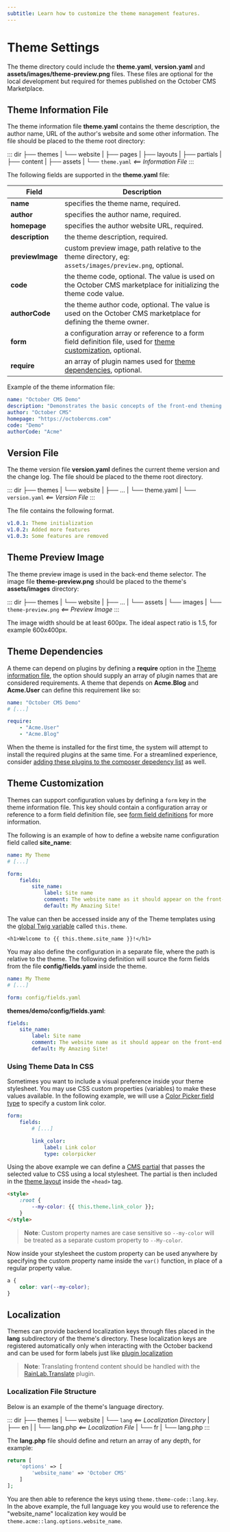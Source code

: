 ```yaml
---
subtitle: Learn how to customize the theme management features.
---
```

# Theme Settings

The theme directory could include the **theme.yaml**, **version.yaml** and **assets/images/theme-preview.png** files. These files are optional for the local development but required for themes published on the October CMS Marketplace.

<a id="oc-theme-information-file"></a>
## Theme Information File

The theme information file **theme.yaml** contains the theme description, the author name, URL of the author's website and some other information. The file should be placed to the theme root directory:

::: dir
├── themes
|   └── website
|       ├── pages
|       ├── layouts
|       ├── partials
|       ├── content
|       ├── assets
|       └── `theme.yaml` _<== Information File_
:::

The following fields are supported in the **theme.yaml** file:

Field | Description
------------- | -------------
**name** | specifies the theme name, required.
**author** | specifies the author name, required.
**homepage** | specifies the author website URL, required.
**description** | the theme description, required.
**previewImage** | custom preview image, path relative to the theme directory, eg: `assets/images/preview.png`, optional.
**code** | the theme code, optional. The value is used on the October CMS marketplace for initializing the theme code value.
**authorCode** | the theme author code, optional. The value is used on the October CMS marketplace for defining the theme owner.
**form** | a configuration array or reference to a form field definition file, used for [theme customization](#oc-theme-customization), optional.
**require** | an array of plugin names used for [theme dependencies](#oc-theme-dependencies), optional.

Example of the theme information file:

```yaml
name: "October CMS Demo"
description: "Demonstrates the basic concepts of the front-end theming."
author: "October CMS"
homepage: "https://octobercms.com"
code: "Demo"
authorCode: "Acme"
```

<a id="oc-version-file"></a>
## Version File

The theme version file **version.yaml** defines the current theme version and the change log. The file should be placed to the theme root directory.

::: dir
├── themes
|   └── website
|       ├── ...
|       └── theme.yaml
|       └── `version.yaml` _<== Version File_
:::

The file contains the following format.

```yaml
v1.0.1: Theme initialization
v1.0.2: Added more features
v1.0.3: Some features are removed
```

## Theme Preview Image

The theme preview image is used in the back-end theme selector. The image file **theme-preview.png** should be placed to the theme's **assets/images** directory:

::: dir
├── themes
|   └── website
|       ├── ...
|       └── assets
|           └── images
|               └── `theme-preview.png` _<== Preview Image_
:::

The image width should be at least 600px. The ideal aspect ratio is 1.5, for example 600x400px.

## Theme Dependencies

A theme can depend on plugins by defining a **require** option in the [Theme information file](#theme-information-file), the option should supply an array of plugin names that are considered requirements. A theme that depends on **Acme.Blog** and **Acme.User** can define this requirement like so:

```yaml
name: "October CMS Demo"
# [...]

require:
    - "Acme.User"
    - "Acme.Blog"
```

When the theme is installed for the first time, the system will attempt to install the required plugins at the same time. For a streamlined experience, consider [adding these plugins to the composer depedency list](../help/publishing-packages.md#declaring-dependencies) as well.

<a id="oc-theme-customization"></a>
## Theme Customization

Themes can support configuration values by defining a `form` key in the theme information file. This key should contain a configuration array or reference to a form field definition file, see [form field definitions](../../element/definitions.md) for more information.

The following is an example of how to define a website name configuration field called **site_name**:

```yaml
name: My Theme
# [...]

form:
    fields:
        site_name:
            label: Site name
            comment: The website name as it should appear on the front-end
            default: My Amazing Site!
```

The value can then be accessed inside any of the Theme templates using the [global Twig variable](../markup/this-theme.md) called `this.theme`.

```twig
<h1>Welcome to {{ this.theme.site_name }}!</h1>
```

You may also define the configuration in a separate file, where the path is relative to the theme. The following definition will source the form fields from the file **config/fields.yaml** inside the theme.

```yaml
name: My Theme
# [...]

form: config/fields.yaml
```

**themes/demo/config/fields.yaml**:

```yaml
fields:
    site_name:
        label: Site name
        comment: The website name as it should appear on the front-end
        default: My Amazing Site!
```

### Using Theme Data In CSS

Sometimes you want to include a visual preference inside your theme stylesheet. You may use CSS custom properties (variables) to make these values available. In the following example, we will use a [Color Picker field type](../backend/forms.md#widget-colorpicker) to specify a custom link color.

```yaml
form:
    fields:
        # [...]

        link_color:
            label: Link color
            type: colorpicker
```

Using the above example we can define a [CMS partial](../cms/partials.md) that passes the selected value to CSS using a local stylesheet. The partial is then included in the [theme layout](../cms/layouts.md) inside the `<head>` tag.

```html
<style>
    :root {
        --my-color: {{ this.theme.link_color }};
    }
</style>
```

> **Note**: Custom property names are case sensitive so `--my-color` will be treated as a separate custom property to `--My-color`.

Now inside your stylesheet the custom property can be used anywhere by specifying the custom property name inside the `var()` function, in place of a regular property value.

```css
a {
    color: var(--my-color);
}
```

## Localization

Themes can provide backend localization keys through files placed in the **lang** subdirectory of the theme's directory. These localization keys are registered automatically only when interacting with the October backend and can be used for form labels just like [plugin localization](../plugin/localization.md)

> **Note**: Translating frontend content should be handled with the [RainLab.Translate](https://octobercms.com/plugin/rainlab-translate) plugin.

### Localization File Structure

Below is an example of the theme's language directory.

::: dir
├── themes
|   └── website
|       └── `lang` _<== Localization Directory_
|           ├── en
|           |   └── lang.php _<== Localization File_
|           └── fr
|               └── lang.php
:::

The **lang.php** file should define and return an array of any depth, for example:

```php
return [
    'options' => [
        'website_name' => 'October CMS'
    ]
];
```

You are then able to reference the keys using `theme.theme-code::lang.key`. In the above example, the full language key you would use to reference the "website_name" localization key would be `theme.acme::lang.options.website_name`.
